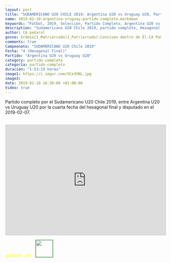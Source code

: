 ```yaml
---
layout: post
title: "SUDAMERICANO U20 CHILE 2019: Argentina U20 vs Uruguay U20, Partido Completo HD, 2019-02-07"
name: 2019-02-10-argentina-uruguay-partido-completo.markdown
keywords: "Fútbol, 2019, Selección, Partido Completo, Argentina U20 vs Uruguay U20, video"
description: "Sudamericano U20 Chile 2019, partido completo, Hexagonal Final cuarta fecha, Argentina U20 vs Uruguay U20"
author: CA peñarol
gosne: Grêmio[1_Matriarcado|1_Patriarcado]:Conviven dentro de Êl-CA Peñarol
comments: true
Campeonato: "SUDAMERICANO U20 Chile 2019"
Fecha: "4 (Hexagonal Final)"
Partido: "Argentina U20 vs Uruguay U20"
category: partido-completo
categoria: partido-completo
duracion: "1:53:19 horas"
image1: https://i.imgur.com/SCe3XNL.jpg
image3:
date: 2019-02-10 16:30:00 +01:00:00
Video: true
---
```


Partido completo por el Sudamericano U20 Chile 2019, entre Argentina U20 vs Uruguay U20 por la cuarta fecha del hexagonal final y disputado en el 2019-02-07.

<br>

<iframe width="521" height="360" src="https://www.youtube.com/embed/0W7Q9RdUtW0" frameborder="0" allow="accelerometer; autoplay; encrypted-media; gyroscope; picture-in-picture" allowfullscreen></iframe>

<br>

<span style="color:yellow;">grabado con - </span> <a href="http://ffmpeg.org"><img src="{{ site.url }}/images/ffmpeg.png" width="55" style="border:1px solid green;"></a>
